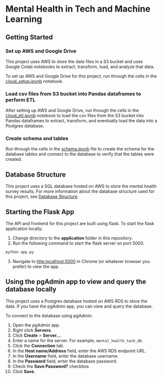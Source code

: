 # Mental Health in Tech and Machine Learning

## Getting Started

### Set up AWS and Google Drive

This project uses AWS to store the data files in a S3 bucket and uses Google Colab notebooks to extract, transform, load, and analyze that data.

To set up AWS and Google Drive for this project, run through the cells in the [cloud_setup.ipynb](./cloud_setup.ipynb) notebook.

### Load csv files from S3 bucket into Pandas dataframes to perform ETL

After setting up AWS and Google Drive, run through the cells in the [cloud_etl.ipynb](./cloud_etl.ipynb) notebook to load the csv files from the S3 bucket into Pandas dataframes to extract, transform, and eventually load the data into a Postgres database.

### Create schema and tables

Run through the cells in the [schema.ipynb](./schema.ipynb) file to create the schema for the database tables and connect to the database to verify that the tables were created.

## Database Structure

This project uses a SQL database hosted on AWS to store the mental health survey results. For more information about the database structure used for this project, see [Database Structure](./docs/database.md).

## Starting the Flask App

The API and frontend for this project are built using flask. To start the flask application locally:

1. Change directory to the **application** folder in this repository.
2. Run the following command to start the flask server on port 5000.

```bash
python app.py
```

3. Navigate to <http:localhost:5000> in Chrome (or whatever browser you prefer) to view the app.

## Using the pgAdmin app to view and query the database locally

This project uses a Postgres database hosted on AWS RDS to store the data. If you have the pgAdmin app, you can view and query the database.

To connect to the database using pgAdmin:

1. Open the pgAdmin app.
2. Right click **Servers**.
3. Click **Create** > **Server...**.
4. Enter a name for the server. For example, ```mental_health_tech_db```.
5. Click the **Connection** tab.
6. In the **Host name/Address** field, enter the AWS RDS endpoint URL.
7. In the **Username** field, enter the database username.
8. In the **Password** field, enter the database password.
9. Check the **Save Password?** checkbox.
10. Click **Save**.
